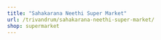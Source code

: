 ```yaml
---
title: "Sahakarana Neethi Super Market"
url: /trivandrum/sahakarana-neethi-super-market/
shop: supermarket
---
```

